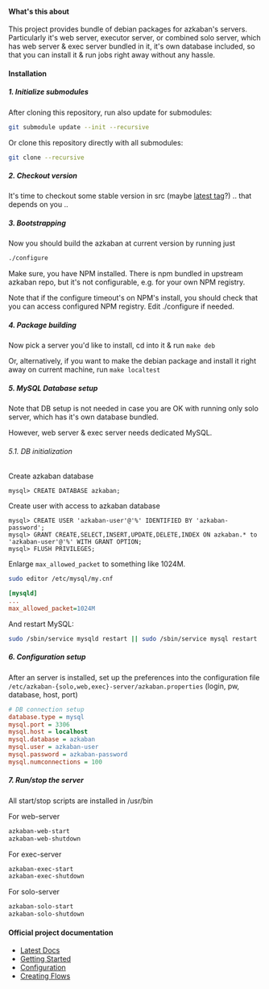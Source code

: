 #### What's this about

This project provides bundle of debian packages for azkaban's servers. Particularly it's web server, executor server, or combined solo server, which has web server & exec server bundled in it, it's own database included, so that you can install it & run jobs right away without any hassle.

#### Installation

##### 1. Initialize submodules
After cloning this repository, run also update for submodules:
```bash
git submodule update --init --recursive
```

Or clone this repository directly with all submodules:
```bash
git clone --recursive
```

##### 2. Checkout version

It's time to checkout some stable version in src (maybe [latest tag](https://github.com/azkaban/azkaban/releases)?) .. that depends on you ..

##### 3. Bootstrapping

Now you should build the azkaban at current version by running just
```bash
./configure
```

Make sure, you have NPM installed. There is npm bundled in upstream azkaban repo, but it's not configurable, e.g. for your own NPM registry.

Note that if the configure timeout's on NPM's install, you should check that you can access configured NPM registry. Edit ./configure if needed.

##### 4. Package building

Now pick a server you'd like to install, cd into it & run `make deb`

Or, alternatively, if you want to make the debian package and install it right away on current machine, run `make localtest`

##### 5. MySQL Database setup

Note that DB setup is not needed in case you are OK with running only solo server, which has it's own database bundled.

However, web server & exec server needs dedicated MySQL.

###### 5.1. DB initialization

Create azkaban database
```mysql
mysql> CREATE DATABASE azkaban;
```

Create user with access to azkaban database
```mysql
mysql> CREATE USER 'azkaban-user'@'%' IDENTIFIED BY 'azkaban-password';
mysql> GRANT CREATE,SELECT,INSERT,UPDATE,DELETE,INDEX ON azkaban.* to 'azkaban-user'@'%' WITH GRANT OPTION;
mysql> FLUSH PRIVILEGES;
```

Enlarge `max_allowed_packet` to something like 1024M.
```bash
sudo editor /etc/mysql/my.cnf
```
```ini
[mysqld]
...
max_allowed_packet=1024M
```

And restart MySQL:
```bash
sudo /sbin/service mysqld restart || sudo /sbin/service mysql restart
```

##### 6. Configuration setup

After an server is installed, set up the preferences into the configuration file `/etc/azkaban-{solo,web,exec}-server/azkaban.properties` (login, pw, database, host, port)
```ini
# DB connection setup
database.type = mysql
mysql.port = 3306
mysql.host = localhost
mysql.database = azkaban
mysql.user = azkaban-user
mysql.password = azkaban-password
mysql.numconnections = 100
```

##### 7. Run/stop the server

All start/stop scripts are installed in /usr/bin

For web-server
```bash
azkaban-web-start
azkaban-web-shutdown
```

For exec-server
```bash
azkaban-exec-start
azkaban-exec-shutdown
```

For solo-server
```bash
azkaban-solo-start
azkaban-solo-shutdown
```

#### Official project documentation
 - [Latest Docs](http://azkaban.github.io/azkaban/docs/latest/)
 - [Getting Started](http://azkaban.github.io/azkaban/docs/latest/#getting-started)
 - [Configuration](http://azkaban.github.io/azkaban/docs/latest/#configuration)
 - [Creating Flows](http://azkaban.github.io/azkaban/docs/latest/#creating-flows)


